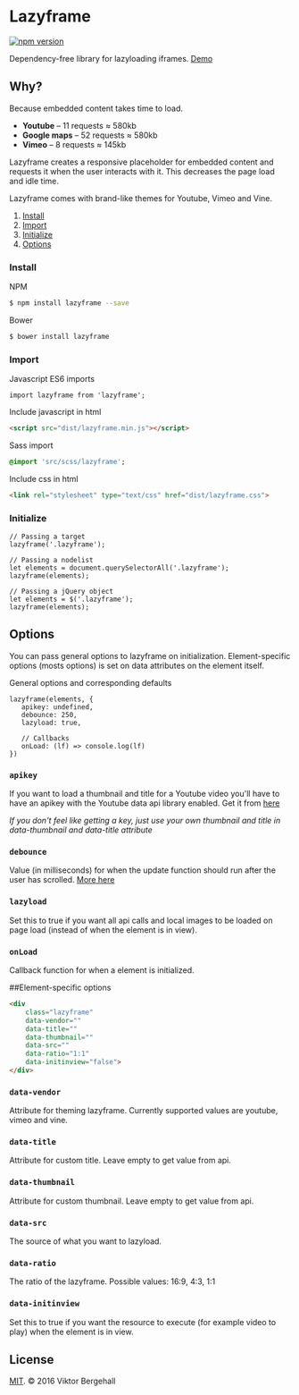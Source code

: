 # Lazyframe

[![npm version](https://badge.fury.io/js/lazyframe.svg)](https://badge.fury.io/js/lazyframe)

Dependency-free library for lazyloading iframes. [Demo](https://viktorbergehall.github.io/lazyframe/)

## Why?
Because embedded content takes time to load.

* **Youtube** – 11 requests ≈ 580kb
* **Google maps** – 52 requests ≈ 580kb
* **Vimeo** – 8 requests ≈ 145kb

Lazyframe creates a responsive placeholder for embedded content and requests it when the user interacts with it. This decreases the page load and idle time. 

Lazyframe comes with brand-like themes for Youtube, Vimeo and Vine. 

1. [Install](#install)
2. [Import](#import)
3. [Initialize](#Initialize)
4. [Options](#options)

### Install

NPM

```bash
$ npm install lazyframe --save
```

Bower

```bash
$ bower install lazyframe
```

### Import

Javascript ES6 imports

```es6
import lazyframe from 'lazyframe';
```

Include javascript in html

```html
<script src="dist/lazyframe.min.js"></script>
```
Sass import

```sass
@import 'src/scss/lazyframe'; 
```
Include css in html

```html
<link rel="stylesheet" type="text/css" href="dist/lazyframe.css">
```

### Initialize

```es6
// Passing a target
lazyframe('.lazyframe');

// Passing a nodelist
let elements = document.querySelectorAll('.lazyframe');
lazyframe(elements);

// Passing a jQuery object
let elements = $('.lazyframe');
lazyframe(elements);
```

## Options

You can pass general options to lazyframe on initialization. Element-specific options (mosts options) is set on data attributes on the element itself. 

General options and corresponding defaults 

```es6
lazyframe(elements, {
   apikey: undefined,
   debounce: 250,
   lazyload: true,
   
   // Callbacks
   onLoad: (lf) => console.log(lf)
})
```
### `apikey`
If you want to load a thumbnail and title for a Youtube video you'll have to have an apikey with the Youtube data api library enabled. Get it from [here](console.developers.google.com) 

_If you don't feel like getting a key, just use your own thumbnail and title in data-thumbnail and data-title attribute_

### `debounce`
Value (in milliseconds) for when the update function should run after the user has scrolled. [More here](https://css-tricks.com/the-difference-between-throttling-and-debouncing/)

### `lazyload`
Set this to true if you want all api calls and local images to be loaded on page load (instead of when the element is in view).

### `onLoad`
Callback function for when a element is initialized.

##Element-specific options

```html
<div 
	class="lazyframe"
	data-vendor=""
	data-title=""
	data-thumbnail=""
	data-src=""
  	data-ratio="1:1"
	data-initinview="false">
</div>
```
### `data-vendor`
Attribute for theming lazyframe. Currently supported values are youtube, vimeo and vine.
### `data-title`
Attribute for custom title. Leave empty to get value from api.
### `data-thumbnail`
Attribute for custom thumbnail. Leave empty to get value from api.
### `data-src`
The source of what you want to lazyload.
### `data-ratio`
The ratio of the lazyframe. Possible values: 16:9, 4:3, 1:1
### `data-initinview`
Set this to true if you want the resource to execute (for example video to play) when the element is in view.

## License

[MIT](https://opensource.org/licenses/MIT). © 2016 Viktor Bergehall
